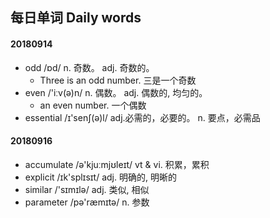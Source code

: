 ## 每日单词 Daily words


#### 20180914
  - odd   /ɒd/        n. 奇数。  adj. 奇数的。   
    + Three is an odd number. 三是一个奇数
  - even  /'iːv(ə)n/  n. 偶数。  adj. 偶数的, 均匀的。
    + an even number. 一个偶数  
  - essential /ɪ'senʃ(ə)l/  adj.必需的，必要的。 n. 要点，必需品 
    
#### 20180916
  - accumulate /ə'kjuːmjʊleɪt/   vt & vi. 积累，累积
  - explicit   /ɪk'splɪsɪt/      adj. 明确的, 明晰的
  - similar    /'sɪmɪlə/         adj. 类似, 相似
  - parameter  /pə'ræmɪtə/       n. 参数